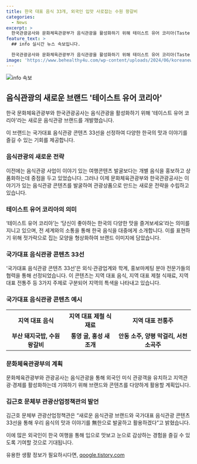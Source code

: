 ```yaml
---
title: 한국 대표 음식 33개, 외국인 입맛 사로잡는 수원 왕갈비
categories:
  - News
excerpt: >
  한국관광공사와 문화체육관광부가 음식관광을 활성화하기 위해 테이스트 유어 코리아(Taste your Korea)라는 새로운 브랜드를 개발했고, 국가대표 음식관광 콘텐츠 33선을 선정했다. 이는 한국을 대표하는 33가지 지역 음식들을 콘텐츠로 재탄생시킨 것이다. 이를 통해 음식을 통한 이야기를 발굴하고 관광상품으로 만들 계획이며, 외식·관광업계, 학계, 홍보마케팅 분야의 전문가들로 구성된 자문단을 통해 선정되었다. 이에 대한 설명은 김근호 문체부 관광산업정책관이 음식의 맛과 멋뿐만 아니라 맛있는 이야기를 더해진 음식관광 콘텐츠를 적극 발굴하겠다고 말했다.
feature_text: >
  ## info 실시간 뉴스 속보입니다.

  한국관광공사와 문화체육관광부가 음식관광을 활성화하기 위해 테이스트 유어 코리아(Taste your Korea)라는 새로운 브랜드를 개발했고, 국가대표 음식관광 콘텐츠 33선을 선정했다. 이는 한국을 대표하는 33가지 지역 음식들을 콘텐츠로 재탄생시킨 것이다. 이를 통해 음식을 통한 이야기를 발굴하고 관광상품으로 만들 계획이며, 외식·관광업계, 학계, 홍보마케팅 분야의 전문가들로 구성된 자문단을 통해 선정되었다. 이에 대한 설명은 김근호 문체부 관광산업정책관이 음식의 맛과 멋뿐만 아니라 맛있는 이야기를 더해진 음식관광 콘텐츠를 적극 발굴하겠다고 말했다.
image: 'https://www.behealthy4u.com/wp-content/uploads/2024/06/koreanews.jpg'
---
```


<p><img src="https://www.behealthy4u.com/wp-content/uploads/2024/06/koreanews.jpg" alt="info 속보" /></p>

<h2 data-ke-size="size26">음식관광의 새로운 브랜드 '테이스트 유어 코리아'</h2>

<p data-ke-size="size16">한국 문화체육관광부와 한국관광공사는 음식관광을 활성화하기 위해 '테이스트 유어 코리아'라는 새로운 음식관광 브랜드를 개발했습니다.</p>

<p data-ke-size="size16">이 브랜드는 국가대표 음식관광 콘텐츠 33선을 선정하여 다양한 한국의 맛과 이야기를 즐길 수 있는 기회를 제공합니다.</p>

<h3 data-ke-size="size24">음식관광의 새로운 전략</h3>

<p data-ke-size="size16">이전에는 음식관광 사업이 이야기 있는 여행콘텐츠 발굴보다는 개별 음식을 홍보하고 상품화하는데 중점을 두고 있었습니다. 그러나 이제 문화체육관광부와 한국관광공사는 이야기가 있는 음식관광 콘텐츠를 발굴하여 관광상품으로 만드는 새로운 전략을 수립하고 있습니다.</p>

<h3 data-ke-size="size24">테이스트 유어 코리아의 의미</h3>

<p data-ke-size="size16">‘테이스트 유어 코리아’는 ‘당신이 좋아하는 한국의 다양한 맛을 즐겨보세요’라는 의미를 지니고 있으며, 전 세계와의 소통을 통해 한국 음식을 대중에게 소개합니다. 이를 표현하기 위해 젓가락으로 집는 모양을 형상화하여 브랜드 이미지에 담았습니다.</p>

<h3 data-ke-size="size24">국가대표 음식관광 콘텐츠 33선</h3>

<p data-ke-size="size16">‘국가대표 음식관광 콘텐츠 33선’은 외식·관광업계와 학계, 홍보마케팅 분야 전문가들의 협력을 통해 선정되었습니다. 이 콘텐츠는 지역 대표 음식, 지역 대표 제철 식재료, 지역 대표 전통주 등 3가지 주제로 구분되어 지역의 특색을 나타내고 있습니다.</p>

<h3 data-ke-size="size24">국가대표 음식관광 콘텐츠 예시</h3>

<table>
  <tr>
    <th>지역 대표 음식</th>
    <th>지역 대표 제철 식재료</th>
    <th>지역 대표 전통주</th>
  </tr>
  <tr>
    <td style="text-align: center; height: 17px;"><b>부산 돼지국밥, 수원 왕갈비</b></td>
    <td style="text-align: center; height: 17px;"><b>통영 굴, 홍성 새조개</b></td>
    <td style="text-align: center; height: 17px;"><b>안동 소주, 양평 막걸리, 서천 소곡주</b></td>
  </tr>
</table>

<h3 data-ke-size="size24">문화체육관광부의 계획</h3>

<p data-ke-size="size16">문화체육관광부와 관광공사는 음식관광을 통해 외국인 미식 관광객을 유치하고 지역관광·경제를 활성화하는데 기여하기 위해 브랜드와 콘텐츠를 다양하게 활용할 계획입니다.</p>

<h3 data-ke-size="size24">김근호 문체부 관광산업정책관의 발언</h3>

<p data-ke-size="size16">김근호 문체부 관광산업정책관은 “새로운 음식관광 브랜드와 국가대표 음식관광 콘텐츠 33선을 통해 우리 음식의 맛과 이야기를 無한으로 발굴하고 활용하겠다”고 밝혔습니다.</p>

<p data-ke-size="size16">이에 많은 외국인이 한국 여행을 통해 입으로 맛보고 눈으로 감상하는 경험을 즐길 수 있도록 기여할 것으로 기대됩니다.</p>
유용한 생활 정보가 필요하시다면, <a href="https://qoogle.tistory.com" rel="dofollow">qoogle.tistory.com</a>


